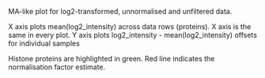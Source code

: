 
MA-like plot for log2-transformed, unnormalised and unfiltered data.

X axis plots mean(log2_intensity) across data rows (proteins). X axis is the same in every plot.
Y axis plots log2_intensity - mean(log2_intensity) offsets for individual samples

Histone proteins are highlighted in green.
Red line indicates the normalisation factor estimate.

